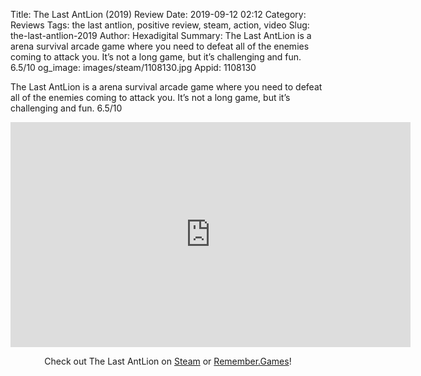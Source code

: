 Title: The Last AntLion (2019) Review
Date: 2019-09-12 02:12
Category: Reviews
Tags: the last antlion, positive review, steam, action, video
Slug: the-last-antlion-2019
Author: Hexadigital
Summary: The Last AntLion is a arena survival arcade game where you need to defeat all of the enemies coming to attack you. It’s not a long game, but it’s challenging and fun. 6.5/10
og_image: images/steam/1108130.jpg
Appid: 1108130

The Last AntLion is a arena survival arcade game where you need to defeat all of the enemies coming to attack you. It’s not a long game, but it’s challenging and fun. 6.5/10

<center><iframe src="https://www.youtube.com/embed/55DuF6pNID8?feature=oembed" allow="accelerometer; autoplay; encrypted-media; gyroscope; picture-in-picture" width="640" height="360" frameborder="0"></iframe>

Check out The Last AntLion on [Steam](https://store.steampowered.com/app/1108130/?curator_clanid=34633900) or [Remember.Games](https://remember.games/game/2664/)!</center>